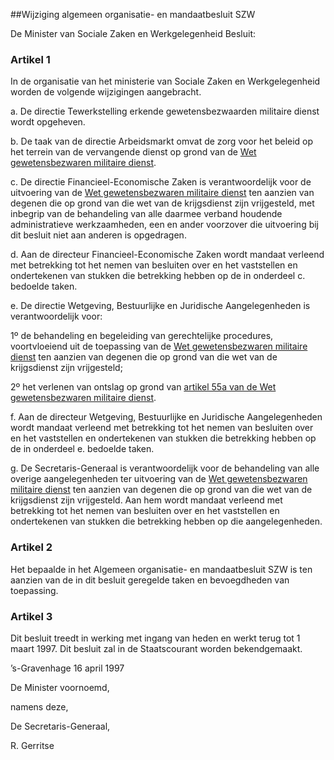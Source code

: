 <meta http-equiv='Content-Type' content='text/html; charset=utf-8' />

##Wijziging algemeen organisatie- en mandaatbesluit SZW

De Minister van Sociale Zaken en Werkgelegenheid  Besluit:    

### Artikel  1  

In de organisatie van het ministerie van Sociale Zaken en Werkgelegenheid worden de volgende wijzigingen aangebracht. 

a. De directie Tewerkstelling erkende gewetensbezwaarden militaire dienst wordt opgeheven.  

b. De taak van de directie Arbeidsmarkt omvat de zorg voor het beleid op het terrein van de vervangende dienst op grond van de [Wet gewetensbezwaren militaire dienst](../../../../../../../../wet/wet/gewetensbezwaren/militaire/dienst/BWBR0002386/README.md).  

c. De directie Financieel-Economische Zaken is verantwoordelijk voor de uitvoering van de [Wet gewetensbezwaren militaire dienst](../../../../../../../../wet/wet/gewetensbezwaren/militaire/dienst/BWBR0002386/README.md) ten aanzien van degenen die op grond van die wet van de krijgsdienst zijn vrijgesteld, met inbegrip van de behandeling van alle daarmee verband houdende administratieve werkzaamheden, een en ander voorzover die uitvoering bij dit besluit niet aan anderen is opgedragen.  

d. Aan de directeur Financieel-Economische Zaken wordt mandaat verleend met betrekking tot het nemen van besluiten over en het vaststellen en ondertekenen van stukken die betrekking hebben op de in onderdeel c. bedoelde taken.  

e. De directie Wetgeving, Bestuurlijke en Juridische Aangelegenheden is verantwoordelijk voor: 

1º de behandeling en begeleiding van gerechtelijke procedures, voortvloeiend uit de toepassing van de [Wet gewetensbezwaren militaire dienst](../../../../../../../../wet/wet/gewetensbezwaren/militaire/dienst/BWBR0002386/README.md) ten aanzien van degenen die op grond van die wet van de krijgsdienst zijn vrijgesteld;  

2º het verlenen van ontslag op grond van [artikel 55a van de Wet gewetensbezwaren militaire dienst](../../../../../../../../wet/wet/gewetensbezwaren/militaire/dienst/BWBR0002386/README.md).    

f. Aan de directeur Wetgeving, Bestuurlijke en Juridische Aangelegenheden wordt mandaat verleend met betrekking tot het nemen van besluiten over en het vaststellen en ondertekenen van stukken die betrekking hebben op de in onderdeel e. bedoelde taken.  

g. De Secretaris-Generaal is verantwoordelijk voor de behandeling van alle overige aangelegenheden ter uitvoering van de [Wet gewetensbezwaren militaire dienst](../../../../../../../../wet/wet/gewetensbezwaren/militaire/dienst/BWBR0002386/README.md) ten aanzien van degenen die op grond van die wet van de krijgsdienst zijn vrijgesteld. Aan hem wordt mandaat verleend met betrekking tot het nemen van besluiten over en het vaststellen en ondertekenen van stukken die betrekking hebben op die aangelegenheden.    

### Artikel  2  

Het bepaalde in het Algemeen organisatie- en mandaatbesluit SZW is ten aanzien van de in dit besluit geregelde taken en bevoegdheden van toepassing.  

### Artikel  3  

Dit besluit treedt in werking met ingang van heden en werkt terug tot 1 maart 1997. Dit besluit zal in de Staatscourant worden bekendgemaakt.  

’s-Gravenhage 
16 april 1997    

De Minister voornoemd, 

namens deze, 

De 
Secretaris-Generaal, 

R. Gerritse      
